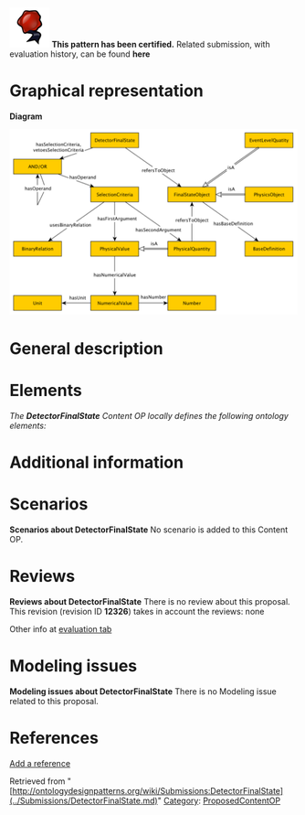 [![](../images/thumb/b/b5/Certified.png/70px-Certified.png)](../Image/Certified.png.md "Certified.png") __This pattern has been certified.__
Related submission, with evaluation history, can be found __here__





#  Graphical representation


__Diagram__




[![Image:DetectorFinalState-pattern.png](../images/5/51/DetectorFinalState-pattern.png)](../Image/DetectorFinalState-pattern.png.md "Image:DetectorFinalState-pattern.png")




#  General description


  




#  Elements


_The __DetectorFinalState__ Content OP locally defines the following ontology elements:_



#  Additional information


#  Scenarios



__Scenarios about DetectorFinalState__
No scenario is added to this Content OP.




#  Reviews



__Reviews about DetectorFinalState__
There is no review about this proposal.
This revision (revision ID __12326__) takes in account the reviews: none


Other info at [evaluation tab](http://ontologydesignpatterns.org/wiki/index.php?title=Submissions:DetectorFinalState&action=evaluation "http://ontologydesignpatterns.org/wiki/index.php?title=Submissions:DetectorFinalState&action=evaluation")




  




#  Modeling issues



__Modeling issues about DetectorFinalState__
There is no Modeling issue related to this proposal.




  




#  References


[Add a reference](index.php@title=Odp%253AAdd_reference&subject=../Submissions/DetectorFinalState.md "http://ontologydesignpatterns.org/wiki/index.php?title=Odp:Add_reference&subject=Submissions%3ADetectorFinalState")


  






Retrieved from "[http://ontologydesignpatterns.org/wiki/Submissions:DetectorFinalState](../Submissions/DetectorFinalState.md)"
 [Category](http://ontologydesignpatterns.org/wiki/Special:Categories "Special:Categories"): [ProposedContentOP](../Category/ProposedContentOP.md "Category:ProposedContentOP")